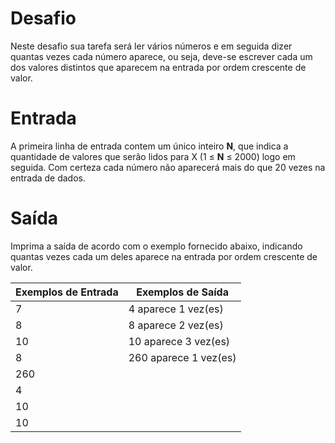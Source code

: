 # Desafio

Neste desafio sua tarefa será ler vários números e em seguida dizer quantas vezes cada número aparece, ou seja, deve-se escrever cada um dos valores distintos que aparecem na entrada por ordem crescente de valor.

# Entrada

A primeira linha de entrada contem um único inteiro **N**, que indica a quantidade de valores que serão lidos para X (1 ≤ **N** ≤ 2000) logo em seguida. Com certeza cada número não aparecerá mais do que 20 vezes na entrada de dados.

# Saída

Imprima a saída de acordo com o exemplo fornecido abaixo, indicando quantas vezes cada um deles aparece na entrada por ordem crescente de valor.

| Exemplos de Entrada | Exemplos de Saída |
| ------ | ------ |
| 7 | 4 aparece 1 vez(es) |
| 8 | 8 aparece 2 vez(es) |
| 10 | 10 aparece 3 vez(es) |
| 8 | 260 aparece 1 vez(es) |
| 260 |  |
| 4|  |
| 10 |  |
| 10 |  |